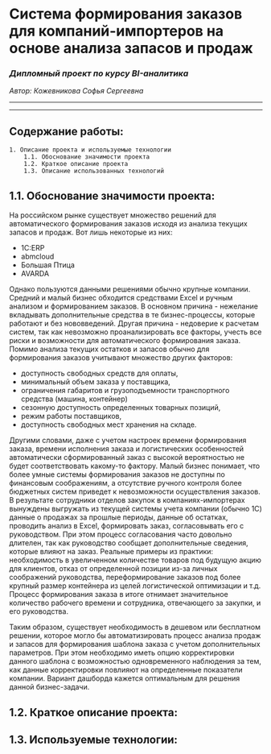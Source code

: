 # Система формирования заказов для компаний-импортеров на основе анализа запасов и продаж
### *Дипломный проект по курсу BI-аналитика*
*Автор: Кожевникова Софья Сергеевна*

---
---
## Содержание работы:
    1. Описание проекта и используемые технологии
        1.1. Обоснование значимости проекта
        1.2. Краткое описание проекта
        1.3. Описание использованных технологий

## 1.1. Обоснование значимости проекта:
На российском рынке существует множество решений для автоматического формирования заказов исходя из анализа текущих запасов и продаж. Вот лишь некоторые из них:
- 1С:ERP
- abmcloud
- Большая Птица
- AVARDA

Однако пользуются данными решениями обычно крупные компании. Средний и малый бизнес обходится средствами Excel и ручным анализом и формированием заказов. В основном причина - нежелание вкладывать дополнительные средства в те бизнес-процессы, которые работают и без нововведений. Другая причина - недоверие к расчетам систем, так как невозможно проанализировать все факторы, учесть все риски и возможности для автоматического формирования заказа. Помимо анализа текущих остатков и запасов обычно для формирования заказов учитывают множество других факторов: 
- доступность свободных средств для оплаты,
- минимальный объем заказа у поставщика,
- ограничения габаритов и грузоподъемности транспортного средства (машина, контейнер)
- сезонную доступность определенных товарных позиций,
- режим работы поставщиков,
- доступность свободных мест хранения на складе.

Другими словами, даже с учетом настроек времени формирования заказа, времени исполнения заказа и логистических особенностей автоматически сформированный заказ с высокой вероятностью не будет соответствовать какому-то фактору. Малый бизнес понимает, что более умные системы формирования заказов не доступны по финансовым соображениям, а отсутствие ручного контроля более бюджетных систем приведет к невозможности осуществления заказов. В результате сотрудники отделов закупок в компаниях-импортерах вынуждены выгружать из текущей системы учета компании (обычно 1С) данные о продажах за прошлые периоды, данные об остатках, проводить анализ в Excel, формировать заказ, согласовывать его с руководством. При этом процесс согласования часто довольно длителен, так как руководство сообщает дополнительные сведения, которые влияют на заказ. Реальные примеры из практики: необходимость в увеличенном количестве товаров под будущую акцию для клиентов, отказ от определенной позиции из-за личных соображений руководства, переформирование заказов под более крупный размер контейнера из целей логистической оптимизации и т.д. Процесс формирования заказа в итоге отнимает значительное количество рабочего времени и сотрудника, отвечающего за закупки, и его руководства.

Таким образом, существует необходимость в дешевом или бесплатном решении, которое могло бы автоматизировать процесс анализа продаж и запасов для формирования шаблона заказа с учетом дополнительных параметров. При этом необходимо иметь опцию корректировки данного шаблона с возможностью одновременного наблюдения за тем, как данные корректировки повлияют на определенные показатели компании. Вариант дашборда кажется оптимальным для решения данной бизнес-задачи.

## 1.2. Краткое описание проекта:

## 1.3. Используемые технологии:




